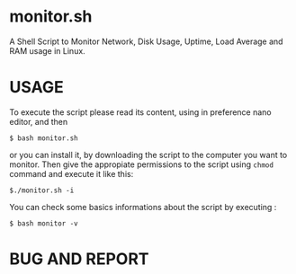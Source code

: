 # monitor.sh
A Shell Script to Monitor Network, Disk Usage, Uptime, Load Average and RAM
usage in Linux. 

# USAGE

To execute the script please read its content, using in preference nano editor, and then 

```
$ bash monitor.sh 
```
or you can install it, by downloading the script to the computer you want to monitor. 
Then give the appropiate permissions to the script using ```chmod``` command  and execute it like this: 
```
$./monitor.sh -i
```

You can check some basics informations about the script by executing : 
```
$ bash monitor -v
```

# BUG AND REPORT 
